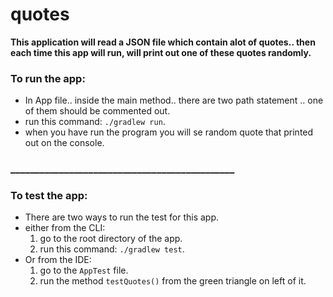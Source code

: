 # quotes

**This application will read a JSON file which contain alot of quotes.. then each time this app will run, will print out one of these quotes randomly.**

### To run the app:

* In App file.. inside the main method.. there are two path statement .. one of them should be commented out.
* run this command: `./gradlew run`.
* when you have run the program you will se random quote that printed out on the console.

### ______________________________________________

### To test the app:

* There are two ways to run the test for this app.
* either from the CLI:
    1. go to the root directory of the app.
    2. run this command: `./gradlew test`.
* Or from the IDE:
    1. go to the `AppTest` file.
    2. run the method `testQuotes()` from the green triangle on left of it.